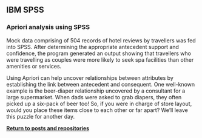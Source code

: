 ## IBM SPSS

### Apriori analysis using SPSS

Mock data comprising of 504 records of hotel reviews by travellers was fed into SPSS. After determining the appropriate antecedent support and confidence, the program generated an output showing that travellers who were travelling as couples were more likely to seek spa facilities than other amenities or services.

Using Apriori can help uncover relationships between attributes by establishing the link between antecedent and consequent. One well-known example is the beer-diaper relationship uncovered by a consultant for a large supermarket. When dads were asked to grab diapers, they often picked up a six-pack of beer too! So, if you were in charge of store layout, would you place these items close to each other or far apart? We’ll leave this puzzle for another day.

<a style="font-weight:bold" href="https://KenYeoKP.github.io">Return to posts and repositories</a>
